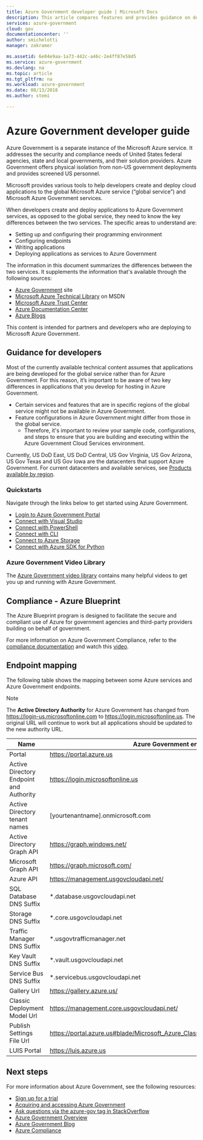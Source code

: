 ```yaml
---
title: Azure Government developer guide | Microsoft Docs
description: This article compares features and provides guidance on developing applications for Azure Government.
services: azure-government
cloud: gov
documentationcenter: ''
author: smichelotti 
manager: zakramer

ms.assetid: 6e04e9aa-1a73-442c-a46c-2e4ff87e58d5
ms.service: azure-government
ms.devlang: na
ms.topic: article
ms.tgt_pltfrm: na
ms.workload: azure-government
ms.date: 08/13/2018
ms.author: stemi

---
```


# Azure Government developer guide
Azure Government is a separate instance of the Microsoft Azure service. It addresses the security and compliance needs of United States federal agencies, state and local governments, and their solution providers. Azure Government offers physical isolation from non-US government deployments and provides screened US personnel.

Microsoft provides various tools to help developers create and deploy cloud applications to the global Microsoft Azure service (“global service”) and Microsoft Azure Government services.

When developers create and deploy applications to Azure Government services, as opposed to the global service, they need to know the key differences between the two services. 
The specific areas to understand are: 

* Setting up and configuring their programming environment
* Configuring endpoints
* Writing applications
* Deploying applications as services to Azure Government

The information in this document summarizes the differences between the two services. 
It supplements the information that's available through the following sources:

* [Azure Government](http://www.azure.com/gov "Azure Government") site 
* [Microsoft Azure Technical Library](https://msdn.microsoft.com/cloud-app-development-msdn "MSDN") on MSDN
* [Microsoft Azure Trust Center](https://azure.microsoft.com/support/trust-center/ "Microsoft Azure Trust Center")
* [Azure Documentation Center](https://azure.microsoft.com/documentation/)
* [Azure Blogs](https://azure.microsoft.com/blog/ "Azure Blogs")

This content is intended for partners and developers who are deploying to Microsoft Azure Government.

## Guidance for developers
Most of the currently available technical content assumes that applications are being developed for the global service rather than for Azure Government. For this reason, it’s important to be aware of two key differences in applications that you develop for hosting in Azure Government.

* Certain services and features that are in specific regions of the global service might not be available in Azure Government.
* Feature configurations in Azure Government might differ from those in the global service. 
    -   Therefore, it's important to review your sample code, configurations, and steps to ensure that you are building and executing within the Azure Government Cloud Services environment.

Currently, US DoD East, US DoD Central, US Gov Virginia, US Gov Arizona, US Gov Texas and US Gov Iowa are the datacenters that support Azure Government. For current datacenters and available services, see [Products available by region](https://azure.microsoft.com/regions/services).

### Quickstarts
Navigate through the links below to get started using Azure Government.

* [Login to Azure Government Portal](documentation-government-get-started-connect-with-portal.md)
* [Connect with Visual Studio](documentation-government-get-started-connect-with-vs.md)
* [Connect with PowerShell](documentation-government-get-started-connect-with-ps.md)
* [Connect with CLI](documentation-government-get-started-connect-with-cli.md)
* [Connect to Azure Storage](documentation-government-get-started-connect-to-storage.md)
* [Connect with Azure SDK for Python](https://docs.microsoft.com/python/azure/python-sdk-azure-multi-cloud?view=azure-python)

### Azure Government Video Library 
The [Azure Government video library](https://channel9.msdn.com/blogs/Azure-Government) contains many helpful videos to get you up and running with Azure Government. 

## Compliance - Azure Blueprint

The Azure Blueprint program is designed to facilitate the secure and compliant use of Azure for government agencies and third-party providers building on behalf of government. 

For more information on Azure Government Compliance, refer to the [compliance documentation](https://docs.microsoft.com/azure/azure-government/documentation-government-plan-compliance) and watch this [video](https://channel9.msdn.com/blogs/Azure-Government/Compliance-on-Azure-Government). 

## Endpoint mapping

The following table shows the mapping between some Azure services and Azure Government endpoints.

> [!NOTE]
> The **Active Directory Authority** for Azure Government has changed from https://login-us.microsoftonline.com to https://login.microsoftonline.us.  The original URL will continue to work but all applications should be updated to the new authority URL.

| Name | Azure Government endpoint | Azure Commercial endpoint |
| --- | --- | --- |
| Portal | https://portal.azure.us | https://portal.azure.com |
| Active Directory Endpoint and Authority | https://login.microsoftonline.us | https://login.microsoftonline.com <br/> https://login.windows.net |
| Active Directory tenant names | [yourtenantname].onmicrosoft.com | [yourtenantname].onmicrosoft.com |
| Active Directory Graph API | https://graph.windows.net/ | https://graph.windows.net/ |
| Microsoft Graph API | https://graph.microsoft.com/ | https://graph.microsoft.com/ |
| Azure API | https://management.usgovcloudapi.net/ | https://management.azure.com/ |
| SQL Database DNS Suffix | \*.database.usgovcloudapi.net | \*.database.windows.net |
| Storage DNS Suffix | \*.core.usgovcloudapi.net | \*.core.windows.net |
| Traffic Manager DNS Suffix | \*.usgovtrafficmanager.net | \*.trafficmanager.net |
| Key Vault DNS Suffix | \*.vault.usgovcloudapi.net | \*.vault.azure.net |
| Service Bus DNS Suffix | \*.servicebus.usgovcloudapi.net | \*.servicebus.windows.net |
| Gallery Url | https://gallery.azure.us/ | https://gallery.azure.com/ |
| Classic Deployment Model Url | https://management.core.usgovcloudapi.net/ | https://management.core.windows.net/ |
| Publish Settings File Url | https://portal.azure.us#blade/Microsoft_Azure_ClassicResources/PublishingProfileBlade | https://portal.azure.com/#blade/Microsoft_Azure_ClassicResources/PublishingProfileBlade |
| LUIS Portal | https://luis.azure.us | https://luis.ai

## Next steps
For more information about Azure Government, see the following resources:

* [Sign up for a trial](https://azuregov.microsoft.com/trial/azuregovtrial)
* [Acquiring and accessing Azure Government](http://azure.com/gov)
* [Ask questions via the azure-gov tag in StackOverflow](https://stackoverflow.com/tags/azure-gov)
* [Azure Government Overview](documentation-government-welcome.md)
* [Azure Government Blog](https://blogs.msdn.microsoft.com/azuregov/)
* [Azure Compliance](https://www.microsoft.com/en-us/trustcenter/compliance/complianceofferings)
